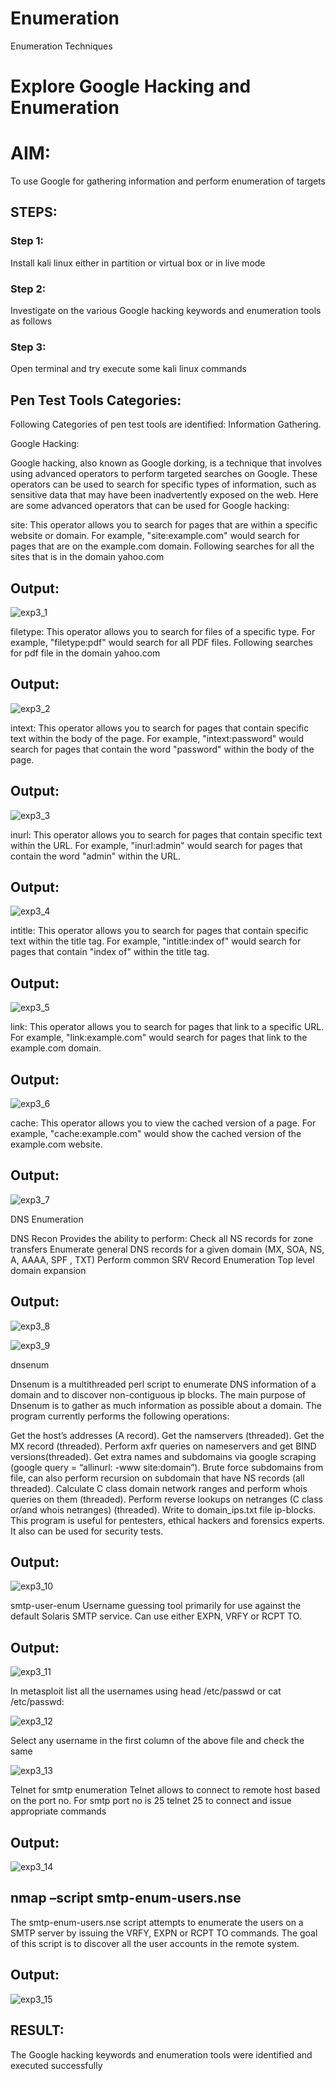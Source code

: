 # Enumeration
Enumeration Techniques

# Explore Google Hacking and Enumeration 

# AIM:

To use Google for gathering information and perform enumeration of targets

## STEPS:

### Step 1:

Install kali linux either in partition or virtual box or in live mode

### Step 2:

Investigate on the various Google hacking keywords and enumeration tools as follows

### Step 3:
Open terminal and try execute some kali linux commands

## Pen Test Tools Categories:  

Following Categories of pen test tools are identified:
Information Gathering.

Google Hacking:

Google hacking, also known as Google dorking, is a technique that involves using advanced operators to perform targeted searches on Google. These operators can be used to search for specific types of information, such as sensitive data that may have been inadvertently exposed on the web. Here are some advanced operators that can be used for Google hacking:

site: This operator allows you to search for pages that are within a specific website or domain. For example, "site:example.com" would search for pages that are on the example.com domain.
Following searches for all the sites that is in the domain yahoo.com
## Output:

![exp3_1](https://github.com/Skanthasishanth/Enumeration/assets/118298456/2d52a20e-eb9b-49d9-813e-a0ce852b9ccb)


filetype: This operator allows you to search for files of a specific type. For example, "filetype:pdf" would search for all PDF files.
Following searches for pdf file in the domain yahoo.com

## Output:

![exp3_2](https://github.com/Skanthasishanth/Enumeration/assets/118298456/85d51c97-0e0a-45f7-9b03-4963bf188149)

intext: This operator allows you to search for pages that contain specific text within the body of the page. For example, "intext:password" would search for pages that contain the word "password" within the body of the page.


## Output:


![exp3_3](https://github.com/Skanthasishanth/Enumeration/assets/118298456/337ca349-ee18-41b3-9168-dfe5a79a70bb)

inurl: This operator allows you to search for pages that contain specific text within the URL. For example, "inurl:admin" would search for pages that contain the word "admin" within the URL.


## Output:

![exp3_4](https://github.com/Skanthasishanth/Enumeration/assets/118298456/91462aa4-19bb-4736-b0df-07563f2c02c7)

intitle: This operator allows you to search for pages that contain specific text within the title tag. For example, "intitle:index of" would search for pages that contain "index of" within the title tag.


## Output:

![exp3_5](https://github.com/Skanthasishanth/Enumeration/assets/118298456/3b1ee44c-8e4e-45c3-ac8b-e4dfba947bf2)

link: This operator allows you to search for pages that link to a specific URL. For example, "link:example.com" would search for pages that link to the example.com domain.


## Output:

![exp3_6](https://github.com/Skanthasishanth/Enumeration/assets/118298456/88bc9b0e-b4a5-40ec-9418-b146cb0387b0)

cache: This operator allows you to view the cached version of a page. For example, "cache:example.com" would show the cached version of the example.com website.


## Output:

![exp3_7](https://github.com/Skanthasishanth/Enumeration/assets/118298456/58b5bdf1-3f2c-4001-abf0-57a02b769b36)
 
DNS Enumeration

DNS Recon
Provides the ability to perform:
Check all NS records for zone transfers
Enumerate general DNS records for a given domain (MX, SOA, NS, A, AAAA, SPF , TXT)
Perform common SRV Record Enumeration
Top level domain expansion

## Output:

![exp3_8](https://github.com/Skanthasishanth/Enumeration/assets/118298456/77966a02-8236-4a59-b62d-147b234ac427)



![exp3_9](https://github.com/Skanthasishanth/Enumeration/assets/118298456/dbcf5c09-6739-4626-ac35-4901a09e3fe3)



dnsenum

Dnsenum is a multithreaded perl script to enumerate DNS information of a domain and to discover non-contiguous ip blocks. The main purpose of Dnsenum is to gather as much information as possible about a domain. The program currently performs the following operations:

Get the host’s addresses (A record).
Get the namservers (threaded).
Get the MX record (threaded).
Perform axfr queries on nameservers and get BIND versions(threaded).
Get extra names and subdomains via google scraping (google query = “allinurl: -www site:domain”).
Brute force subdomains from file, can also perform recursion on subdomain that have NS records (all threaded).
Calculate C class domain network ranges and perform whois queries on them (threaded).
Perform reverse lookups on netranges (C class or/and whois netranges) (threaded).
Write to domain_ips.txt file ip-blocks.
This program is useful for pentesters, ethical hackers and forensics experts. It also can be used for security tests.


## Output:


![exp3_10](https://github.com/Skanthasishanth/Enumeration/assets/118298456/3c779d52-af46-4ce2-917b-d370531845f3)


smtp-user-enum
Username guessing tool primarily for use against the default Solaris SMTP service. Can use either EXPN, VRFY or RCPT TO.

## Output:

![exp3_11](https://github.com/Skanthasishanth/Enumeration/assets/118298456/ad9c914f-71b3-485f-8bf3-9c0441a4209c)

In metasploit list all the usernames using head /etc/passwd or cat /etc/passwd:

![exp3_12](https://github.com/Skanthasishanth/Enumeration/assets/118298456/1fabce66-2893-4d46-ab4b-c8ff09d70e4a)

Select any username in the first column of the above file and check the same

![exp3_13](https://github.com/Skanthasishanth/Enumeration/assets/118298456/1b10802d-916a-4af2-bd28-772985b268d6)


Telnet for smtp enumeration
Telnet allows to connect to remote host based on the port no. For smtp port no is 25
telnet <host address> 25 to connect
and issue appropriate commands
  
  
## Output:

![exp3_14](https://github.com/Skanthasishanth/Enumeration/assets/118298456/4dd3d0ae-0470-45d4-94c7-e7fe4a8e0621)

  
## nmap –script smtp-enum-users.nse <hostname>

The smtp-enum-users.nse script attempts to enumerate the users on a SMTP server by issuing the VRFY, EXPN or RCPT TO commands. The goal of this script is to discover all the user accounts in the remote system.


## Output:

![exp3_15](https://github.com/Skanthasishanth/Enumeration/assets/118298456/689f3a1f-e64f-4fad-a5af-d47e9e675943)


## RESULT:
The Google hacking keywords and enumeration tools were identified and executed successfully
